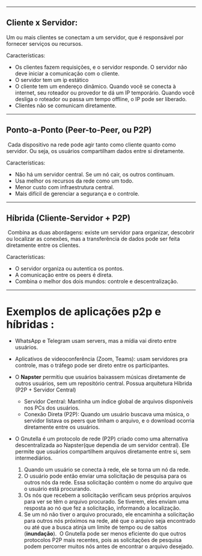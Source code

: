 
---
## **Cliente x Servidor:**

Um ou mais clientes se conectam a um servidor, que é responsável por fornecer serviços ou recursos.

Características:

- Os clientes fazem requisições, e o servidor responde. O servidor não deve iniciar a comunicação com o cliente.
- O servidor tem um ip estático
- O cliente tem um endereço dinâmico. Quando você se conecta à internet, seu roteador ou provedor te dá um IP temporário. Quando você desliga o roteador ou passa um tempo offline, o IP pode ser liberado.
- Clientes não se comunicam diretamente.

---
## **Ponto-a-Ponto (Peer-to-Peer, ou P2P)**

 Cada dispositivo na rede pode agir tanto como cliente quanto como servidor. Ou seja, os usuários compartilham dados entre si diretamente.

Características:

- Não há um servidor central. Se um nó cair, os outros continuam.
- Usa melhor os recursos da rede como um todo.
- Menor custo com infraestrutura central.
- Mais difícil de gerenciar a segurança e o controle.
 
---
## **Híbrida (Cliente-Servidor + P2P)**

 Combina as duas abordagens: existe um servidor para organizar, descobrir ou localizar as conexões, mas a transferência de dados pode ser feita diretamente entre os clientes.

Características:

- O servidor organiza ou autentica os pontos.
- A comunicação entre os peers é direta.
- Combina o melhor dos dois mundos: controle e descentralização.

---
# Exemplos de aplicações p2p e híbridas :
- WhatsApp e Telegram usam servers, mas a mídia vai direto entre usuários.
- Aplicativos de videoconferência (Zoom, Teams): usam servidores pra controle, mas o tráfego pode ser direto entre os participantes.

- O **Napster** permitiu que usuários baixassem músicas diretamente de outros usuários, sem um repositório central. Possua arquitetura Híbrida (P2P + Servidor Central)
	- Servidor Central: Mantinha um índice global de arquivos disponíveis nos PCs dos usuários.
	- Conexão Direta (P2P): Quando um usuário buscava uma música, o servidor listava os peers que tinham o arquivo, e o download ocorria diretamente entre os usuários.
	
- O Gnutella é um protocolo de rede (P2P) criado como uma alternativa descentralizada ao Napster(que dependia de um servidor central). Ele permite que usuários compartilhem arquivos diretamente entre si, sem intermediários.  
	1. Quando um usuário se conecta à rede, ele se torna um nó da rede.	
	2. O usuário pode então enviar uma solicitação de pesquisa para os outros nós da rede. Essa solicitação contém o nome do arquivo que o usuário está procurando. 
	3. Os nós que recebem a solicitação verificam seus próprios arquivos para ver se têm o arquivo procurado. Se tiverem, eles enviam uma resposta ao nó que fez a solicitação, informando a localização. 
	4. Se um nó não tiver o arquivo procurado, ele encaminha a solicitação para outros nós próximos na rede, até que o arquivo seja encontrado ou até que a busca atinja um limite de tempo ou de saltos (**inundação**). 
	O Gnutella pode ser menos eficiente do que outros protocolos P2P mais recentes, pois as solicitações de pesquisa podem percorrer muitos nós antes de encontrar o arquivo desejado.
